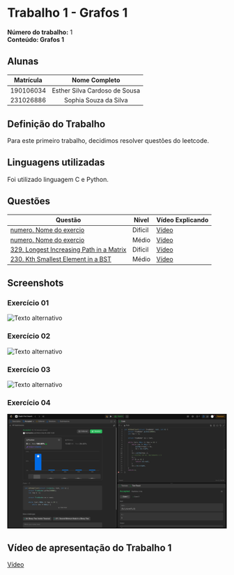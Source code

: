 # Trabalho 1 - Grafos 1

**Número do trabalho:** 1 <br>
**Conteúdo: Grafos 1**

## Alunas

| Matrícula |        Nome Completo       |
|:---------:|:-------------:|
| 190106034 | Esther Silva Cardoso de Sousa |
| 231026886 | Sophia Souza da Silva |

## Definição do Trabalho

Para este primeiro trabalho, decidimos resolver questões do leetcode.

## Linguagens utilizadas

Foi utilizado linguagem C e Python.

## Questões

| Questão | Nível  | Vídeo Explicando |
|---------|--------|------------------|
| [numero. Nome do exercio]() | Difícil | [Vídeo]() |
| [numero. Nome do exercio]() | Médio | [Vídeo]() |
| [329. Longest Increasing Path in a Matrix](https://leetcode.com/problems/longest-increasing-path-in-a-matrix/description/?envType=problem-list-v2&envId=depth-first-search) | Difícil | [Vídeo]() |
| [230. Kth Smallest Element in a BST](https://leetcode.com/problems/kth-smallest-element-in-a-bst/description/?envType=problem-list-v2&envId=depth-first-search) | Médio | [Vídeo]() |



## Screenshots

### Exercício 01 

![Texto alternativo](caminho/para/imagem.png)

### Exercício 02 

![Texto alternativo](caminho/para/imagem.png)

### Exercício 03 

![Texto alternativo](caminho/para/imagem.png)

### Exercício 04

![Exercício 4 - Kth Smallest Element in a BST](230_KgesimoMenor/230.png)


## Vídeo de apresentação do Trabalho 1
[Vídeo]()
